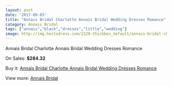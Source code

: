 ```yaml
---
layout: post
date: '2017-09-03'
title: "Annais Bridal Charlotte Annais Bridal Wedding Dresses Romance"
category: Annais Bridal
tags: ["annais","black","dresses","little","wedding"]
image: http://img.hectodress.com/2129-thickbox_default/annais-bridal-charlotte-annais-bridal-wedding-dresses-romance.jpg
---
```

Annais Bridal Charlotte Annais Bridal Wedding Dresses Romance

On Sales: **$284.32**
<a href="https://www.hectodress.com/annais-bridal/1302-annais-bridal-charlotte-annais-bridal-wedding-dresses-romance.html"><amp-img layout="responsive" width="600" height="600" src="//img.hectodress.com/2129-thickbox_default/annais-bridal-charlotte-annais-bridal-wedding-dresses-romance.jpg" alt="Annais Bridal Charlotte Annais Bridal Wedding Dresses Romance 0" /></a>
<a href="https://www.hectodress.com/annais-bridal/1302-annais-bridal-charlotte-annais-bridal-wedding-dresses-romance.html"><amp-img layout="responsive" width="600" height="600" src="//img.hectodress.com/2131-thickbox_default/annais-bridal-charlotte-annais-bridal-wedding-dresses-romance.jpg" alt="Annais Bridal Charlotte Annais Bridal Wedding Dresses Romance 1" /></a>
<a href="https://www.hectodress.com/annais-bridal/1302-annais-bridal-charlotte-annais-bridal-wedding-dresses-romance.html"><amp-img layout="responsive" width="600" height="600" src="//img.hectodress.com/2130-thickbox_default/annais-bridal-charlotte-annais-bridal-wedding-dresses-romance.jpg" alt="Annais Bridal Charlotte Annais Bridal Wedding Dresses Romance 2" /></a>

Buy it: [Annais Bridal Charlotte Annais Bridal Wedding Dresses Romance](https://www.hectodress.com/annais-bridal/1302-annais-bridal-charlotte-annais-bridal-wedding-dresses-romance.html "Annais Bridal Charlotte Annais Bridal Wedding Dresses Romance")

View more: [Annais Bridal](https://www.hectodress.com/18-annais-bridal "Annais Bridal")